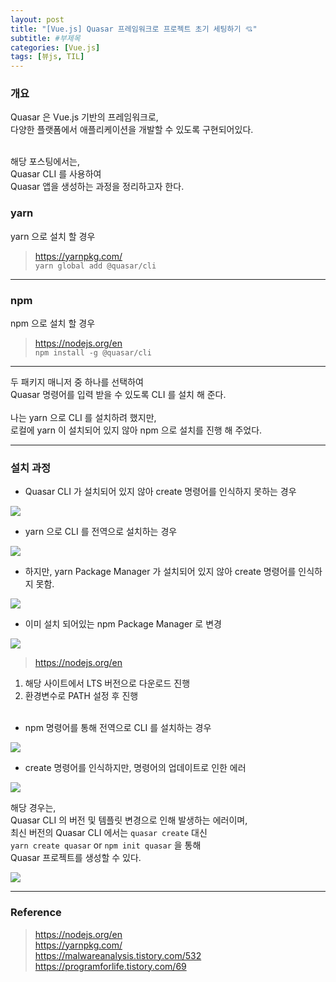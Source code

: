 ```yaml
---
layout: post
title: "[Vue.js] Quasar 프레임워크로 프로젝트 초기 세팅하기 💘"
subtitle: #부제목
categories: [Vue.js]
tags: [뷰js, TIL]
---
```


### 개요

Quasar 은 Vue.js 기반의 프레임워크로,<br>
다양한 플랫폼에서 애플리케이션을 개발할 수 있도록 구현되어있다.<br><br>

해당 포스팅에서는,<br>
Quasar CLI 를 사용하여<br>
Quasar 앱을 생성하는 과정을 정리하고자 한다.

### yarn

yarn 으로 설치 할 경우

> <https://yarnpkg.com/><br> `yarn global add @quasar/cli`

---

### npm

npm 으로 설치 할 경우

> <https://nodejs.org/en><br> `npm install -g @quasar/cli`

---

두 패키지 매니저 중 하나를 선택하여<br>
Quasar 명령어를 입력 받을 수 있도록 CLI 를 설치 해 준다.
<br><Br>
나는 yarn 으로 CLI 를 설치하려 했지만,<br>
로컬에 yarn 이 설치되어 있지 않아 npm 으로 설치를 진행 해 주었다.

---

### 설치 과정

- Quasar CLI 가 설치되어 있지 않아 create 명령어를 인식하지 못하는 경우

![](https://img1.daumcdn.net/thumb/R1280x0/?scode=mtistory2&fname=https%3A%2F%2Fblog.kakaocdn.net%2Fdn%2FARHxA%2FbtsmfL8TooG%2Fu683XQGYNDCKoQ2Cn2CHlK%2Fimg.jpg)

- yarn 으로 CLI 를 전역으로 설치하는 경우

![](https://img1.daumcdn.net/thumb/R1280x0/?scode=mtistory2&fname=https%3A%2F%2Fblog.kakaocdn.net%2Fdn%2FcPQ6vM%2Fbtsmd1Rxd6Q%2Fb2yiZetRgu4K2MYD155pJK%2Fimg.jpg)

- 하지만, yarn Package Manager 가 설치되어 있지 않아 create 명령어를 인식하지 못함.

![](https://img1.daumcdn.net/thumb/R1280x0/?scode=mtistory2&fname=https%3A%2F%2Fblog.kakaocdn.net%2Fdn%2FSaCc8%2FbtsmiEhpsKa%2FWIGu53LOnNyERMejdHpVz1%2Fimg.jpg)

- 이미 설치 되어있는 npm Package Manager 로 변경

![](https://img1.daumcdn.net/thumb/R1280x0/?scode=mtistory2&fname=https%3A%2F%2Fblog.kakaocdn.net%2Fdn%2F9SZwd%2Fbtsl9vMoz2T%2F0zWQxelUgIlRPFHWQLjRZK%2Fimg.jpg)

> <https://nodejs.org/en><br>

1. 해당 사이트에서 LTS 버전으로 다운로드 진행<br>
2. 환경변수로 PATH 설정 후 진행
   <br><Br>

- npm 명령어를 통해 전역으로 CLI 를 설치하는 경우

![](https://img1.daumcdn.net/thumb/R1280x0/?scode=mtistory2&fname=https%3A%2F%2Fblog.kakaocdn.net%2Fdn%2FnCGXV%2FbtsmkbMLgqD%2FXrc5mJ6w5Jf9TzWOWKuG6k%2Fimg.jpg)

- create 명령어를 인식하지만, 명령어의 업데이트로 인한 에러

![](https://img1.daumcdn.net/thumb/R1280x0/?scode=mtistory2&fname=https%3A%2F%2Fblog.kakaocdn.net%2Fdn%2Ft0ava%2FbtsmkODxtxq%2FlJAYVKY0rWXvw0ksZLc3z1%2Fimg.jpg)

해당 경우는,<br>
Quasar CLI 의 버전 및 템플릿 변경으로 인해 발생하는 에러이며,<br>
최신 버전의 Quasar CLI 에서는 `quasar create` 대신<br>
`yarn create quasar` or `npm init quasar` 을 통해<br>
Quasar 프로젝트를 생성할 수 있다.

![](https://img1.daumcdn.net/thumb/R1280x0/?scode=mtistory2&fname=https%3A%2F%2Fblog.kakaocdn.net%2Fdn%2FbZo2Cf%2FbtsmfMfIuSf%2FmzQSw9bxx442JiSb1R8b30%2Fimg.jpg)

---

### Reference

> <https://nodejs.org/en><br><https://yarnpkg.com/><br><https://malwareanalysis.tistory.com/532><br><https://programforlife.tistory.com/69>
